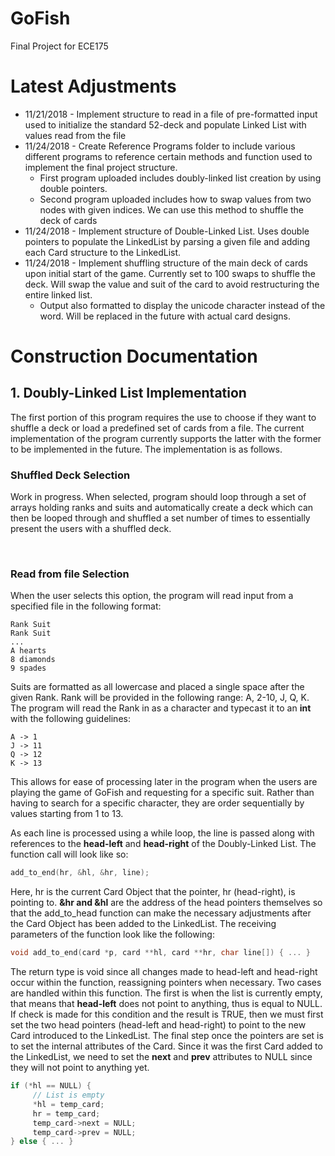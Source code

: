# GoFish
Final Project for ECE175


<h1> Latest Adjustments </h1>

<ul>
  <li> 11/21/2018 - Implement structure to read in a file of pre-formatted input used to initialize the standard 52-deck and populate Linked List with values read from the file </li>
  
  <li> 11/24/2018 - Create Reference Programs folder to include various different programs to reference certain methods and function used to implement the final project structure.
  
- First program uploaded includes doubly-linked list creation by using double pointers.
- Second program uploaded includes how to swap values from two nodes with given indices. We can use this method to shuffle the deck of cards
</li>

<li> 11/24/2018 - Implement structure of Double-Linked List. Uses double pointers to populate the LinkedList by parsing a given file and adding each Card structure to the LinkedList. </li>
<li> 11/24/2018 - Implement shuffling structure of the main deck of cards upon initial start of the game. Currently set to 100 swaps to shuffle the deck. Will swap the value and suit of the card to avoid restructuring the entire linked list.

- Output also formatted to display the unicode character instead of the word. Will be replaced in the future with actual card designs.</li>
</ul>

<h1> Construction Documentation </h1>

<h2> 1. Doubly-Linked List Implementation </h2>

<p> The first portion of this program requires the use to choose if they want to shuffle a deck or load a predefined set of cards from a file. The current implementation of the program currently supports the latter with the former to be implemented in the future. The implementation is as follows. </p>

<h3> Shuffled Deck Selection </h3>
<p> Work in progress. When selected, program should loop through a set of arrays holding ranks and suits and automatically create a deck which can then be looped through and shuffled a set number of times to essentially present the users with a shuffled deck. </p>

<br>

<h3> Read from file Selection </h3>

<p> When the user selects this option, the program will read input from a specified file in the following format: 
  
  ```
  Rank Suit
  Rank Suit
  ...
  A hearts
  8 diamonds
  9 spades
  ```
  
  Suits are formatted as all lowercase and placed a single space after the given Rank. Rank will be provided in the following range: A, 2-10, J, Q, K. The program will read the Rank in as a character and typecast it to an <strong>int</strong> with the following guidelines:
  
  ```
  A -> 1
  J -> 11
  Q -> 12
  K -> 13
  ```
  
  This allows for ease of processing later in the program when the users are playing the game of GoFish and requesting for a specific suit. Rather than having to search for a specific character, they are order sequentially by values starting from 1 to 13.
  
  As each line is processed using a while loop, the line is passed along with references to the <strong>head-left</strong> and <strong>head-right</strong> of the Doubly-Linked List. The function call will look like so:
  
  ```C
  add_to_end(hr, &hl, &hr, line);
  ```
  
  Here, hr is the current Card Object that the pointer, hr (head-right), is pointing to. <strong>&hr and &hl</strong> are the address of the head pointers themselves so that the add_to_head function can make the necessary adjustments after the Card Object has been added to the LinkedList. The receiving parameters of the function look like the following:
  
  ```C
  void add_to_end(card *p, card **hl, card **hr, char line[]) { ... }
  ```

The return type is void since all changes made to head-left and head-right occur within the function, reassigning pointers when necessary. Two cases are handled within this function. The first is when the list is currently empty, that means that <strong>head-left</strong> does not point to anything, thus is equal to NULL. If check is made for this condition and the result is TRUE, then we must first set the two head pointers (head-left and head-right) to point to the new Card introduced to the LinkedList. The final step once the pointers are set is to set the internal attributes of the Card. Since it was the first Card added to the LinkedList, we need to set the <strong>next</strong> and <strong>prev</strong> attributes to NULL since they will not point to anything yet.

```C
if (*hl == NULL) {
     // List is empty
     *hl = temp_card;
     hr = temp_card;
     temp_card->next = NULL;
     temp_card->prev = NULL;
} else { ... }
```
